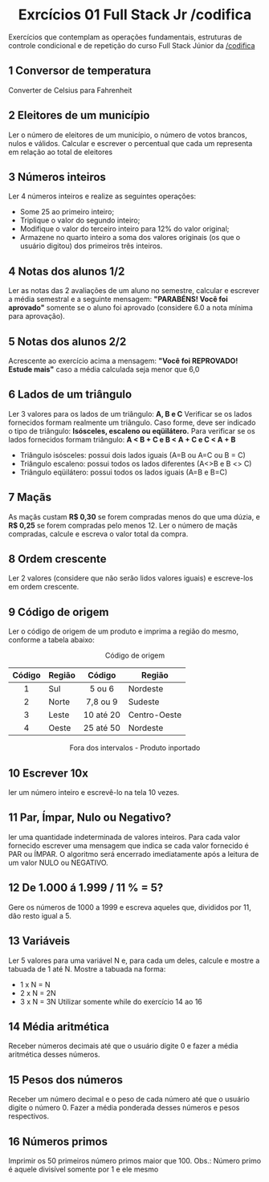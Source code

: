 <h1 align='center'>Exrcícios 01 Full Stack Jr /codifica</h1>
Exercícios que contemplam as operações fundamentais, estruturas de controle condicional e de repetição do curso Full Stack Júnior da <a href="https://codificaedu.com.br" target="_blank">/codifica</a>

## 1 Conversor de temperatura
Converter de Celsius para Fahrenheit

## 2 Eleitores de um município
Ler o número de eleitores de um município, o número de votos brancos, nulos e válidos.
Calcular e escrever o percentual que cada um representa em relação ao total de eleitores

## 3 Números inteiros
Ler 4 números inteiros e realize as seguintes operações:
- Some 25 ao primeiro inteiro;
- Triplique o valor do segundo inteiro;
- Modifique o valor do terceiro inteiro para 12% do valor original;
- Armazene no quarto inteiro a soma dos valores originais (os que o usuário digitou)
dos primeiros três inteiros.

## 4 Notas dos alunos 1/2
Ler as notas das 2 avaliações de um aluno no semestre, calcular e escrever a média semestral e a seguinte mensagem:
**"PARABÉNS! Você foi aprovado"**
somente se o aluno foi aprovado (considere 6.0 a nota mínima para aprovação).

## 5 Notas dos alunos 2/2
Acrescente ao exercício acima a mensagem:
**"Você foi REPROVADO! Estude mais"**
caso a média calculada seja menor que 6,0

## 6 Lados de um triângulo
Ler 3 valores para os lados de um triângulo:
**A, B e C**
Verificar se os lados fornecidos formam realmente um triângulo.
Caso forme, deve ser indicado o tipo de triângulo:
**Isósceles, escaleno ou eqüilátero.**
Para verificar se os lados fornecidos formam triângulo:
**A < B + C e B < A + C e C < A + B**
- Triângulo isósceles: possui dois lados iguais (A=B ou A=C ou B = C)
- Triângulo escaleno: possui todos os lados diferentes (A<>B e B <> C)
- Triângulo eqüilátero: possui todos os lados iguais (A=B e B=C)

## 7 Maçãs
As maçãs custam **R$ 0,30** se forem compradas menos do que uma dúzia, e **R$ 0,25** se forem compradas pelo menos 12.
Ler o número de maçãs compradas, calcule e escreva o valor total da compra.

## 8 Ordem crescente
Ler 2 valores (considere que não serão lidos valores iguais) e escreve-los em ordem crescente.

## 9 Código de origem
Ler o código de origem de um produto e imprima a região do mesmo, conforme a tabela abaixo:
<p align="center">Código de origem</p>

|Código|Região|Código|Região|
|:---:|---|:---:|---|
|1|Sul|5 ou 6|Nordeste|
|2|Norte|7,8 ou 9|Sudeste|
|3|Leste|10 até 20|Centro-Oeste|
|4|Oeste|25 até 50|Nordeste|

<p align="center">Fora dos intervalos - Produto inportado</p>

## 10 Escrever 10x
ler um número inteiro e escrevê-lo na tela 10 vezes.

## 11 Par, Ímpar, Nulo ou Negativo?
ler uma quantidade indeterminada de valores inteiros.
Para cada valor fornecido escrever uma mensagem que indica se cada valor fornecido é PAR ou ÍMPAR.
O algoritmo será encerrado imediatamente após a leitura de um valor NULO ou NEGATIVO.

## 12 De 1.000 á 1.999 / 11 % = 5?
Gere os números de 1000 a 1999 e escreva aqueles que, divididos por 11, dão resto igual a 5.

## 13 Variáveis
Ler 5 valores para uma variável N e, para cada um deles, calcule e mostre a tabuada de 1 até N.
Mostre a tabuada na forma:
- 1 x N = N
- 2 x N = 2N
- 3 x N = 3N
Utilizar somente while do exercício 14 ao 16

## 14 Média aritmética
Receber números decimais até que o usuário digite 0 e fazer a média aritmética desses números.

## 15 Pesos dos números
Receber um número decimal e o peso de cada número até que o usuário digite o número 0.
Fazer a média ponderada desses números e pesos respectivos.

## 16 Números primos
Imprimir os 50 primeiros número primos maior que 100.
Obs.: Número primo é aquele divisível somente por 1 e ele mesmo